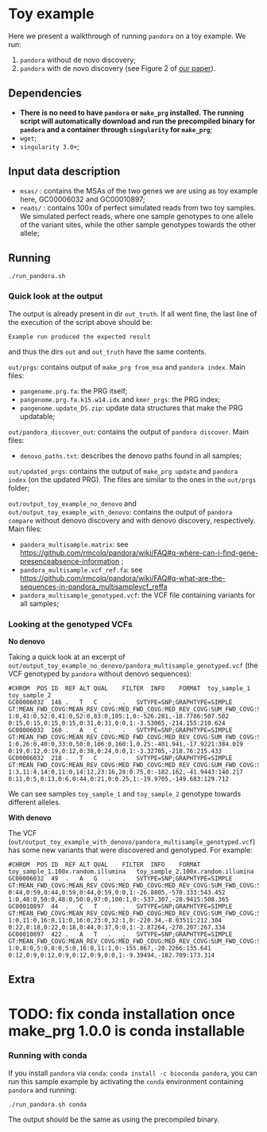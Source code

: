 # Toy example

Here we present a walkthrough of running `pandora` on a toy example. We run:
1) `pandora` without de novo discovery;
2) `pandora` with de novo discovery (see Figure 2 of [our paper][pandora_2020_paper]).

## Dependencies
* **There is no need to have `pandora` or `make_prg` installed. The running script will automatically download
  and run the precompiled binary for `pandora` and a container through `singularity` for `make_prg`**;
* `wget`;
* `singularity 3.0+`;

## Input data description

* `msas/` : contains the MSAs of the two genes we are using as toy example here, GC00006032 and GC00010897;
* `reads/` : contains 100x of perfect simulated reads from two toy samples. We simulated perfect reads,
where one sample genotypes to one allele of the variant sites, while the other sample genotypes towards the other allele;

## Running

```
./run_pandora.sh
```

### Quick look at the output

The output is already present in dir `out_truth`. If all went fine, the last line of the execution of the script above
should be:

```
Example run produced the expected result
```

and thus the dirs `out` and `out_truth` have the same contents.

`out/prgs`: contains output of `make_prg from_msa` and `pandora index`. Main files:
  * `pangenome.prg.fa`: the PRG itself;
  * `pangenome.prg.fa.k15.w14.idx` and `kmer_prgs`: the PRG index;
  * `pangenome.update_DS.zip`: update data structures that make the PRG updatable;

`out/pandora_discover_out`: contains the output of `pandora discover`. Main files:
  * `denovo_paths.txt`: describes the denovo paths found in all samples;

`out/updated_prgs`: contains the output of `make_prg update` and `pandora index` (on the updated PRG).
The files are similar to the ones in the `out/prgs` folder;

`out/output_toy_example_no_denovo` and `out/output_toy_example_with_denovo`: contains the output of
`pandora compare` without denovo discovery and with denovo discovery, respectively. Main files:
  * `pandora_multisample.matrix`: see https://github.com/rmcolq/pandora/wiki/FAQ#q-where-can-i-find-gene-presenceabsence-information ;
  * `pandora_multisample.vcf_ref.fa`: see https://github.com/rmcolq/pandora/wiki/FAQ#q-what-are-the-sequences-in-pandora_multisamplevcf_reffa
  * `pandora_multisample_genotyped.vcf`: the VCF file containing variants for all samples;


### Looking at the genotyped VCFs

**No denovo**

Taking a quick look at an excerpt of `out/output_toy_example_no_denovo/pandora_multisample_genotyped.vcf`
(the VCF genotyped by `pandora` without denovo sequences):

```
#CHROM	POS	ID	REF	ALT	QUAL	FILTER	INFO	FORMAT	toy_sample_1	toy_sample_2
GC00006032	146	.	T	C	.	.	SVTYPE=SNP;GRAPHTYPE=SIMPLE	GT:MEAN_FWD_COVG:MEAN_REV_COVG:MED_FWD_COVG:MED_REV_COVG:SUM_FWD_COVG:SUM_REV_COVG:GAPS:LIKELIHOOD:GT_CONF	1:0,41:0,52:0,41:0,52:0,83:0,105:1,0:-526.281,-18.7786:507.502	0:15,0:15,0:15,0:15,0:31,0:31,0:0,1:-3.53065,-214.155:210.624
GC00006032	160	.	A	C	.	.	SVTYPE=SNP;GRAPHTYPE=SIMPLE	GT:MEAN_FWD_COVG:MEAN_REV_COVG:MED_FWD_COVG:MED_REV_COVG:SUM_FWD_COVG:SUM_REV_COVG:GAPS:LIKELIHOOD:GT_CONF	1:0,26:0,40:0,33:0,50:0,106:0,160:1,0.25:-401.941,-17.9221:384.019	0:19,0:12,0:19,0:12,0:38,0:24,0:0,1:-3.32705,-218.76:215.433
GC00006032	218	.	T	C	.	.	SVTYPE=SNP;GRAPHTYPE=SIMPLE	GT:MEAN_FWD_COVG:MEAN_REV_COVG:MED_FWD_COVG:MED_REV_COVG:SUM_FWD_COVG:SUM_REV_COVG:GAPS:LIKELIHOOD:GT_CONF	1:3,11:4,14:0,11:0,14:12,23:16,28:0.75,0:-182.162,-41.9443:140.217	0:11,0:5,0:13,0:6,0:44,0:21,0:0.25,1:-19.9705,-149.683:129.712
```

We can see samples `toy_sample_1` and `toy_sample_2` genotype towards different alleles.

**With denovo**

The VCF (`out/output_toy_example_with_denovo/pandora_multisample_genotyped.vcf`) has some new variants that were discovered and genotyped. For example:

```
#CHROM	POS	ID	REF	ALT	QUAL	FILTER	INFO	FORMAT	toy_sample_1.100x.random.illumina	toy_sample_2.100x.random.illumina
GC00006032	49	.	A	G	.	.	SVTYPE=SNP;GRAPHTYPE=SIMPLE	GT:MEAN_FWD_COVG:MEAN_REV_COVG:MED_FWD_COVG:MED_REV_COVG:SUM_FWD_COVG:SUM_REV_COVG:GAPS:LIKELIHOOD:GT_CONF	0:44,0:59,0:44,0:59,0:44,0:59,0:0,1:-26.8805,-570.333:543.452	1:0,48:0,50:0,48:0,50:0,97:0,100:1,0:-537.307,-28.9415:508.365
GC00010897	44	.	C	T	.	.	SVTYPE=SNP;GRAPHTYPE=SIMPLE	GT:MEAN_FWD_COVG:MEAN_REV_COVG:MED_FWD_COVG:MED_REV_COVG:SUM_FWD_COVG:SUM_REV_COVG:GAPS:LIKELIHOOD:GT_CONF	1:0,11:0,16:0,11:0,16:0,23:0,32:1,0:-220.34,-8.03511:212.304	0:22,0:18,0:22,0:18,0:44,0:37,0:0,1:-2.87264,-270.207:267.334
GC00010897	422	.	A	T	.	.	SVTYPE=SNP;GRAPHTYPE=SIMPLE	GT:MEAN_FWD_COVG:MEAN_REV_COVG:MED_FWD_COVG:MED_REV_COVG:SUM_FWD_COVG:SUM_REV_COVG:GAPS:LIKELIHOOD:GT_CONF	1:0,8:0,5:0,8:0,5:0,16:0,11:1,0:-155.867,-20.2266:135.641	0:12,0:9,0:12,0:9,0:12,0:9,0:0,1:-9.39494,-182.709:173.314
```

## Extra

# TODO: fix conda installation once make_prg 1.0.0 is conda installable

### Running with conda

If you install `pandora` via `conda`: `conda install -c bioconda pandora`,
you can run this sample example by activating the `conda` environment containing `pandora` and running:

```
./run_pandora.sh conda
```

The output should be the same as using the precompiled binary.

<!--Link References-->

[pandora_2020_paper]: https://www.biorxiv.org/content/10.1101/2020.11.12.380378v2
